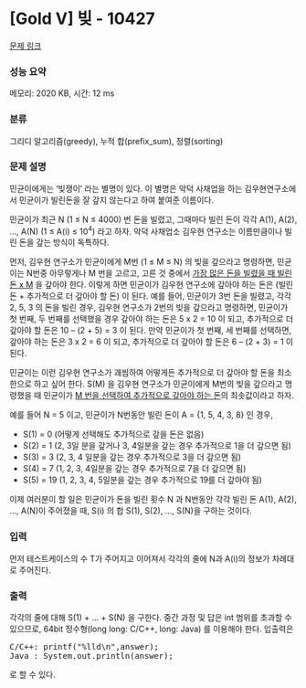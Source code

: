 # [Gold V] 빚 - 10427 

[문제 링크](https://www.acmicpc.net/problem/10427) 

### 성능 요약

메모리: 2020 KB, 시간: 12 ms

### 분류

그리디 알고리즘(greedy), 누적 합(prefix_sum), 정렬(sorting)

### 문제 설명

<p>민균이에게는 ‘빚쟁이’ 라는 별명이 있다. 이 별명은 악덕 사채업을 하는 김우현연구소에서 민균이가 빌린돈을 잘 갚지 않는다고 하여 붙여준 이름이다. </p>

<p>민균이가 최근 N (1 ≤ N ≤ 4000) 번 돈을 빌렸고, 그때마다 빌린 돈이 각각 A(1), A(2), …, A(N) (1 ≤ A(i) ≤ 10<sup>4</sup>) 라고 하자. 악덕 사채업소 김우현 연구소는 이름만큼이나 빌린 돈을 갚는 방식이 독특하다.</p>

<p>먼저, 김우현 연구소가 민균이에게 M번 (1 ≤ M ≤ N) 의 빚을 갚으라고 명령하면, 민균이는 N번중 아무렇게나 M 번을 고르고, 고른 것 중에서 <u>가장 많은 돈을 빌렸을 때 빌린돈 x M</u> 을 갚아야 한다. 이렇게 하면 민균이가 김우현 연구소에 갚아야 하는 돈은 (빌린돈 + 추가적으로 더 갚아야 할 돈) 이 된다. 예를 들어, 민균이가 3번 돈을 빌렸고, 각각 2, 5, 3 의 돈을 빌린 경우, 김우현 연구소가 2번의 빚을 갚으라고 명령하면, 민균이가 첫 번째, 두 번째를 선택했을 경우 갚아야 하는 돈은 5 x 2 = 10 이 되고, 추가적으로 더 갚아야 할 돈은 10 – (2 + 5) = 3 이 된다. 만약 민균이가 첫 번째, 세 번째를 선택하면, 갚아야 하는 돈은 3 x 2 = 6 이 되고, 추가적으로 더 갚아야 할 돈은 6 – (2 + 3) = 1 이 된다. </p>

<p>민균이는 이런 김우현 연구소가 괘씸하여 어떻게든 추가적으로 더 갚아야 할 돈을 최소한으로 하고 싶어 한다. S(M) 을 김우현 연구소가 민균이에게 M번의 빚을 갚으라고 명령했을 때 민균이가 <u>M 번을 선택하여 추가적으로 갚아야 하는 돈</u>의 최솟값이라고 하자.</p>

<p>예를 들어 N = 5 이고, 민균이가 N번동안 빌린 돈이 A = {1, 5, 4, 3, 8} 인 경우, </p>

<ul>
	<li>S(1) = 0 (어떻게 선택해도 추가적으로 갚을 돈은 없음)</li>
	<li>S(2) = 1 (2, 3일 분을 갚거나 3, 4일분을 갚는 경우 추가적으로 1을 더 갚으면 됨)</li>
	<li>S(3) = 3 (2, 3, 4 일분을 갚는 경우 추가적으로 3을 더 갚으면 됨)</li>
	<li>S(4) = 7 (1, 2, 3, 4일분을 갚는 경우 추가적으로 7을 더 갚으면 됨)</li>
	<li>S(5) = 19 (1, 2, 3, 4, 5일분을 갚는 경우 추가적으로 19를 더 갚아야 됨)</li>
</ul>

<p>이제 여러분이 할 일은 민균이가 돈을 빌린 횟수 N 과 N번동안 각각 빌린 돈 A(1), A(2), …, A(N)이 주어졌을 때, S(i) 의 합 S(1), S(2), …, S(N)을 구하는 것이다.</p>

### 입력 

 <p>먼저 테스트케이스의 수 T가 주어지고 이어져서 각각의 줄에 N과 A(i)의 정보가 차례대로 주어진다.</p>

### 출력 

 <p>각각의 줄에 대해 S(1) + … + S(N) 을 구한다. 중간 과정 및 답은 int 범위를 초과할 수 있으므로, 64bit 정수형(long long: C/C++, long: Java) 를 이용해야 한다. 입출력은 </p>

<pre>C/C++: printf("%lld\n",answer);
Java : System.out.println(answer);</pre>

<p>로 할 수 있다.</p>

